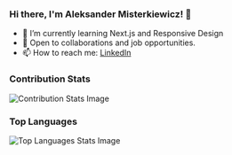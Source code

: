 ### Hi there, I'm Aleksander Misterkiewicz! 👋
- 🌱 I’m currently learning Next.js and Responsive Design
- 💼 Open to collaborations and job opportunities.
- 📫 How to reach me: [LinkedIn](https://www.linkedin.com/in/aleksandermst/)

### Contribution Stats
<div>
  <picture>
    <source media="(prefers-color-scheme: dark)" srcset="https://github-readme-streak-stats.herokuapp.com?user=AlexMist23&theme=dark&background=00000000&border=30363D&sideLabels=E6EDF3&dates=7D8590&fire=F78166&ring=F78166&currStreakLabel=F78166&stroke=30363D">
    <source media="(prefers-color-scheme: light), (prefers-color-scheme: no-preference)" srcset="https://github-readme-streak-stats.herokuapp.com?user=AlexMist23&background=00000000&fire=F78166&ring=F78166&currStreakLabel=F78166">
    <img alt="Contribution Stats Image">
  </picture>
</div>

### Top Languages
<div>
  <picture>
    <source media="(prefers-color-scheme: dark)" srcset="https://github-readme-stats.vercel.app/api/top-langs/?username=AlexMist23&hide_title=true&bg_color=00000000&text_color=7D8590&border_color=30363D">
    <source media="(prefers-color-scheme: light), (prefers-color-scheme: no-preference))" srcset="https://github-readme-stats.vercel.app/api/top-langs/?username=AlexMist23">
    <img alt="Top Languages Stats Image">
</picture>

</div>

